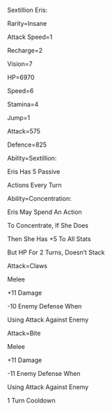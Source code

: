Sextillion Eris:

Rarity=Insane

Attack Speed=1

Recharge=2

Vision=7

HP=6970

Speed=6

Stamina=4

Jump=1

Attack=575

Defence=825

Ability=Sextillion:

Eris Has 5 Passive 

Actions Every Turn

Ability=Concentration:

Eris May Spend An Action

To Concentrate, If She Does

Then She Has +5 To All Stats

But HP For 2 Turns, Doesn’t Stack

Attack=Claws

Melee

+11 Damage

-10 Enemy Defense When

Using Attack Against Enemy

Attack=Bite

Melee

+11 Damage

-11 Enemy Defense When

Using Attack Against Enemy

1 Turn Cooldown
